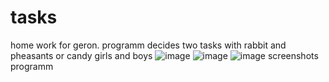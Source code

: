 # tasks
home work for geron. programm decides two tasks with rabbit and pheasants or candy girls and boys
![image](https://github.com/SashaForGeron/tasks/assets/149246979/9be52e7c-7e56-4cd4-b76b-d283e8096857)
![image](https://github.com/SashaForGeron/tasks/assets/149246979/e7737c26-bf96-4d40-8adc-94890e79e460)
![image](https://github.com/SashaForGeron/tasks/assets/149246979/79b4b93b-c4e6-406b-b248-6ee6b7031370)
screenshots programm
